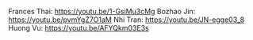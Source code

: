<!--Screencasts-->
Frances Thai: https://youtu.be/1-GsiMu3cMg
Bozhao Jin: https://youtu.be/pvmYgZ7O1aM
Nhi Tran: https://youtu.be/JN-egge03_8
Huong Vu: https://youtu.be/AFYQkm03E3s